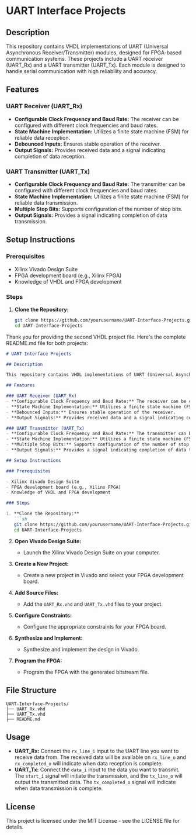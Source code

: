 # UART Interface Projects

## Description

This repository contains VHDL implementations of UART (Universal Asynchronous Receiver/Transmitter) modules, designed for FPGA-based communication systems. These projects include a UART receiver (UART_Rx) and a UART transmitter (UART_Tx). Each module is designed to handle serial communication with high reliability and accuracy.

## Features

### UART Receiver (UART_Rx)
- **Configurable Clock Frequency and Baud Rate:** The receiver can be configured with different clock frequencies and baud rates.
- **State Machine Implementation:** Utilizes a finite state machine (FSM) for reliable data reception.
- **Debounced Inputs:** Ensures stable operation of the receiver.
- **Output Signals:** Provides received data and a signal indicating completion of data reception.

### UART Transmitter (UART_Tx)
- **Configurable Clock Frequency and Baud Rate:** The transmitter can be configured with different clock frequencies and baud rates.
- **State Machine Implementation:** Utilizes a finite state machine (FSM) for reliable data transmission.
- **Multiple Stop Bits:** Supports configuration of the number of stop bits.
- **Output Signals:** Provides a signal indicating completion of data transmission.

## Setup Instructions

### Prerequisites

- Xilinx Vivado Design Suite
- FPGA development board (e.g., Xilinx FPGA)
- Knowledge of VHDL and FPGA development

### Steps

1. **Clone the Repository:**
   ```sh
   git clone https://github.com/yourusername/UART-Interface-Projects.git
   cd UART-Interface-Projects

Thank you for providing the second VHDL project file. Here's the complete README.md file for both projects:

```markdown
# UART Interface Projects

## Description

This repository contains VHDL implementations of UART (Universal Asynchronous Receiver/Transmitter) modules, designed for FPGA-based communication systems. These projects include a UART receiver (UART_Rx) and a UART transmitter (UART_Tx). Each module is designed to handle serial communication with high reliability and accuracy.

## Features

### UART Receiver (UART_Rx)
- **Configurable Clock Frequency and Baud Rate:** The receiver can be configured with different clock frequencies and baud rates.
- **State Machine Implementation:** Utilizes a finite state machine (FSM) for reliable data reception.
- **Debounced Inputs:** Ensures stable operation of the receiver.
- **Output Signals:** Provides received data and a signal indicating completion of data reception.

### UART Transmitter (UART_Tx)
- **Configurable Clock Frequency and Baud Rate:** The transmitter can be configured with different clock frequencies and baud rates.
- **State Machine Implementation:** Utilizes a finite state machine (FSM) for reliable data transmission.
- **Multiple Stop Bits:** Supports configuration of the number of stop bits.
- **Output Signals:** Provides a signal indicating completion of data transmission.

## Setup Instructions

### Prerequisites

- Xilinx Vivado Design Suite
- FPGA development board (e.g., Xilinx FPGA)
- Knowledge of VHDL and FPGA development

### Steps

1. **Clone the Repository:**
   ```sh
   git clone https://github.com/yourusername/UART-Interface-Projects.git
   cd UART-Interface-Projects
   ```

2. **Open Vivado Design Suite:**
   - Launch the Xilinx Vivado Design Suite on your computer.

3. **Create a New Project:**
   - Create a new project in Vivado and select your FPGA development board.

4. **Add Source Files:**
   - Add the `UART_Rx.vhd` and `UART_Tx.vhd` files to your project.

5. **Configure Constraints:**
   - Configure the appropriate constraints for your FPGA board.

6. **Synthesize and Implement:**
   - Synthesize and implement the design in Vivado.

7. **Program the FPGA:**
   - Program the FPGA with the generated bitstream file.

## File Structure

```
UART-Interface-Projects/
├── UART_Rx.vhd
├── UART_Tx.vhd
├── README.md
```

## Usage

- **UART_Rx:** Connect the `rx_line_i` input to the UART line you want to receive data from. The received data will be available on `rx_line_o` and `rx_completed_o` will indicate when data reception is complete.
- **UART_Tx:** Connect the `data_i` input to the data you want to transmit. The `start_i` signal will initiate the transmission, and the `tx_line_o` will output the transmitted data. The `tx_completed_o` signal will indicate when data transmission is complete.

## License

This project is licensed under the MIT License - see the LICENSE file for details.

```

